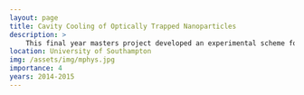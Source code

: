 ```yaml
---
layout: page
title: Cavity Cooling of Optically Trapped Nanoparticles
description: >
    This final year masters project developed an experimental scheme for resolved sideband cooling of optically trapped nanoparticles. The work involved both theoretical and experimental analysis of the feasibility of two different proposed optomechanical cooling schemes.
location: University of Southampton
img: /assets/img/mphys.jpg
importance: 4
years: 2014-2015
---
```

